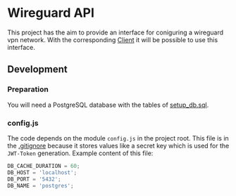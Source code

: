 # Wireguard API
This project has the aim to provide an interface for coniguring a wireguard vpn network.
With the corresponding [Client](https://github.com/mkapra/wireguard-client) it will be possible
to use this interface.

## Development
### Preparation
You will need a PostgreSQL database with the tables of [setup_db.sql](./server/setup_db.sql).

### config.js
The code depends on the module `config.js` in the project root. This file is in the [.gitignore](./.gitignore) because it stores values like a secret key which is used for the `JWT-Token` generation. Example content of this file:
```js
DB_CACHE_DURATION = 60;
DB_HOST = 'localhost';
DB_PORT = '5432';
DB_NAME = 'postgres';
```